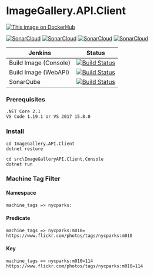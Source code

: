 # ImageGallery.API.Client

[![This image on DockerHub](https://img.shields.io/docker/pulls/stuartshay/imagegallery-api-client.svg)](https://hub.docker.com/r/stuartshay/imagegallery-api-client/)

[![SonarCloud](http://sonar.navigatorglass.com:9000/api/project_badges/measure?project=ImageGalleryAPIClient&metric=alert_status)](http://sonar.navigatorglass.com:9000/dashboard?id=ImageGalleryAPIClient)
[![SonarCloud](http://sonar.navigatorglass.com:9000/api/project_badges/measure?project=ImageGalleryAPIClient&metric=reliability_rating)](http://sonar.navigatorglass.com:9000/dashboard?id=ImageGalleryAPIClient)
[![SonarCloud](http://sonar.navigatorglass.com:9000/api/project_badges/measure?project=ImageGalleryAPIClient&metric=security_rating)](http://sonar.navigatorglass.com:9000/dashboard?id=ImageGalleryAPIClient)
[![SonarCloud](http://sonar.navigatorglass.com:9000/api/project_badges/measure?project=ImageGalleryAPIClient&metric=sqale_rating)](http://sonar.navigatorglass.com:9000/dashboard?id=ImageGalleryAPIClient)

 Jenkins | Status  
------------ | -------------
Build Image (Console) | [![Build Status](https://jenkins.navigatorglass.com/buildStatus/icon?job=ImageGallery-API/ImageGallery-API-Client.Console)](https://jenkins.navigatorglass.com/job/ImageGallery-API/job/ImageGallery-API-Client.Console/)
Build Image (WebAPI) | [![Build Status](https://jenkins.navigatorglass.com/buildStatus/icon?job=ImageGallery-API/ImageGallery-API-Client.WebAPI)](https://jenkins.navigatorglass.com/job/ImageGallery-API/job/ImageGallery-API-Client.WebAPI/)
SonarQube | [![Build Status](https://jenkins.navigatorglass.com/buildStatus/icon?job=ImageGallery-API/ImageGallery-API-Client-Sonarqube)](https://jenkins.navigatorglass.com/job/ImageGallery-API/job/ImageGallery-API-Client-Sonarqube/)

### Prerequisites

```
.NET Core 2.1
VS Code 1.19.1 or VS 2017 15.8.0
```

### Install

```
cd ImageGallery.API.Client
dotnet restore

cd src\ImageGalleryAPI.Client.Console
dotnet run

```

### Machine Tag Filter

#### Namespace

```
machine_tags => nycparks:
```

#### Predicate

```
machine_tags => nycparks:m010=
https://www.flickr.com/photos/tags/nycparks:m010
```

#### Key
```
machine_tags => nycparks:m010=114
https://www.flickr.com/photos/tags/nycparks:m010=114
```
